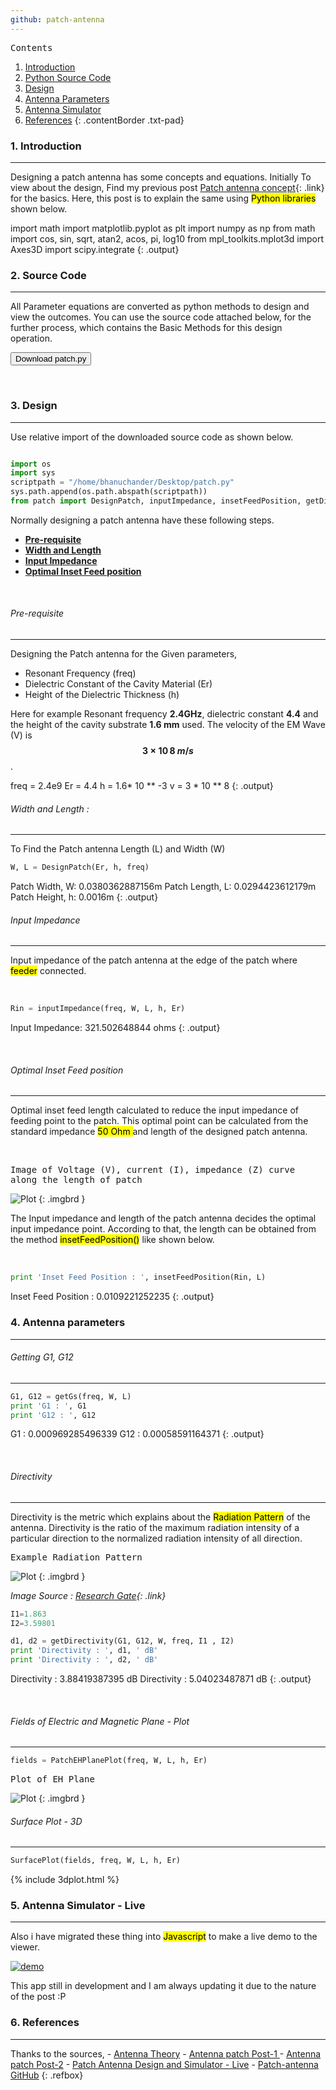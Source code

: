 ```yaml
---
github: patch-antenna
---
```


<kbd class="imgtitle">Contents</kbd>

1. [Introduction](#1-introduction)
1. [Python Source Code](#2-source-code)
1. [Design](#3-design)
1. [Antenna Parameters](#4-antenna-parameters)
1. [Antenna Simulator](#5-antenna-simulator---live)
1. [References](#6-references)
{: .contentBorder .txt-pad}

### 1. Introduction
---

Designing a patch antenna has some concepts and equations. Initially To view about the design, Find my previous post 
[Patch antenna concept](/Patch-Antenna-Concepts){: .link} for the basics. Here, 
this post is to explain the same using <mark>Python libraries</mark> shown below.

import math
import matplotlib.pyplot as plt
import numpy as np
from math import cos, sin, sqrt, atan2, acos, pi, log10
from mpl_toolkits.mplot3d import Axes3D
import scipy.integrate
{: .output}

### 2. Source Code
---

All Parameter equations are converted as python methods to design and view the outcomes.
You can use the source code attached below, for the further process, which contains the Basic Methods 
for this design operation.

[<button class="goToBtn">
 <i class="fa fa-download" aria-hidden="true"></i>
 Download patch.py
 </button>](/contents/patch.py "Patch-Design.py")
 
<br>

### 3. Design
---

Use relative import of the downloaded source code as shown below.


```python

import os
import sys
scriptpath = "/home/bhanuchander/Desktop/patch.py"
sys.path.append(os.path.abspath(scriptpath))
from patch import DesignPatch, inputImpedance, insetFeedPosition, getDirectivity, PatchEHPlanePlot, SurfacePlot, getGs
```

Normally designing a patch antenna have these following steps.

- **[Pre-requisite](#pre---requisite)**
- **[Width and Length](#width-and-length)**
- **[Input Impedance](#input-impedance)** 
- **[Optimal Inset Feed position](#optimal-inset-feed-position)**

<br>

###### Pre-requisite
---

Designing the Patch antenna for the Given parameters,
- Resonant Frequency (freq)
- Dielectric Constant of the Cavity Material (Er)
- Height of the Dielectric Thickness (h)
    
Here for example Resonant frequency **2.4GHz**, dielectric constant **4.4** and the height of the cavity
substrate **1.6 mm** used. The velocity of the EM Wave (V) is **$$ 3 \times \mathrm{10}\,8  \ m/s $$**.

freq = 2.4e9
Er = 4.4
h = 1.6* 10 ** -3
v = 3 * 10 ** 8 
{: .output}

###### Width and Length :
---

To Find the Patch antenna Length (L) and Width (W)

```python
W, L = DesignPatch(Er, h, freq)
```

Patch Width,  W: 0.0380362887156m
Patch Length,  L: 0.0294423612179m
Patch Height,  h: 0.0016m
{: .output}

###### Input Impedance
---

Input impedance of the patch antenna at the edge of the patch where <mark>feeder</mark> connected.

<br>
  
```python
Rin = inputImpedance(freq, W, L, h, Er)
```

Input Impedance: 321.502648844 ohms
{: .output}

<br>

###### Optimal Inset Feed position
---

Optimal inset feed length calculated to reduce the input impedance of feeding point to the patch.
This optimal point can be calculated from the standard impedance <mark> 50 Ohm </mark> and length of the designed patch
antenna.

<br>

<kbd class="imgtitle">Image of Voltage (V), current (I), impedance (Z) curve along the length of patch</kbd>

![Plot](/images/inset.png)
{: .imgbrd }

The Input impedance and length of the patch antenna decides the optimal input impedance point. According to that,
the length can be obtained from the method <mark>insetFeedPosition()</mark> like shown below.

<br>

```python
print 'Inset Feed Position : ', insetFeedPosition(Rin, L)
```

Inset Feed Position :  0.0109221252235
{: .output}

### 4. Antenna parameters
---

###### Getting G1, G12
---

```python
G1, G12 = getGs(freq, W, L)
print 'G1 : ', G1
print 'G12 : ', G12
```

G1 :  0.000969285496339
G12 :  0.00058591164371
{: .output}

<br>

###### Directivity
---

Directivity is the metric which explains about the <mark>Radiation Pattern</mark> of the antenna.
Directivity is the ratio of the maximum radiation intensity of a particular direction to the normalized radiation intensity 
of all direction.

<kbd class="imgtitle">Example Radiation Pattern</kbd>

![Plot](/images/patch/radiation-pattern.png)
{: .imgbrd }

*Image Source : [Research Gate](https://www.researchgate.net/figure/Normalized-radiation-patterns-of-the-conformal-patch-antenna-array-and-its-conformal_fig12_281027053){: .link}*

```python
I1=1.863
I2=3.59801

d1, d2 = getDirectivity(G1, G12, W, freq, I1 , I2)                            
print 'Directivity : ', d1, ' dB'
print 'Directivity : ', d2, ' dB'
``` 

Directivity :  3.88419387395  dB
Directivity :  5.04023487871  dB
{: .output}

<br>

###### Fields of Electric and Magnetic Plane - Plot
---

```python
fields = PatchEHPlanePlot(freq, W, L, h, Er)
```

<kbd class="imgtitle">Plot of EH Plane</kbd>

![Plot](/images/patch/eh-plot.png)
{: .imgbrd }


###### Surface Plot - 3D
---

```python
SurfacePlot(fields, freq, W, L, h, Er)
```

{% include 3dplot.html %}


### 5. Antenna Simulator - Live
---

Also i have migrated these thing into <mark>Javascript</mark> to make a live demo to the viewer.

[![demo](https://raw.githubusercontent.com/Bhanuchander210/patch-antenna/master/resource/anim.gif)](https://bhanuchander210.github.io/patch-antenna/)

This app still in development and I am always updating it due to the nature of the post :P

### 6. References
---

Thanks to the sources,
    - [Antenna Theory](http://www.antenna-theory.com/)
    - [Antenna patch Post-1 ](https://medium.com/@johngrant/antenna-arrays-and-python-square-patch-element-6bd3445f39d5)
    - [Antenna patch Post-2](https://medium.com/python-pandemonium/antenna-arrays-and-python-calculating-directivity-84a2cfea0739)
    - [Patch Antenna Design and Simulator - Live](https://bhanuchander210.github.io/patch-antenna/)
    - [Patch-antenna GitHub](https://github.com/Bhanuchander210/patch-antenna.git)
{: .refbox}
